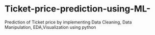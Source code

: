 # Ticket-price-prediction-using-ML-
Prediction of Ticket price by implementing Data Cleaning, Data Manipulation, EDA,Visualization using python
